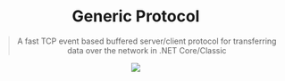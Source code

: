 <p align="center">
  <h1 align="center">Generic Protocol</h1>

  <blockquote align="center">A fast TCP event based buffered server/client protocol for transferring data over the network in .NET Core/Classic</blockquote>

  <p align="center">
    <a href="https://ci.appveyor.com/project/mrousavy/genericprotocol">
      <img src="https://ci.appveyor.com/api/projects/status/vlgt97f4bpgci6pj?svg=true">
    </a>
  </p>
</p>
